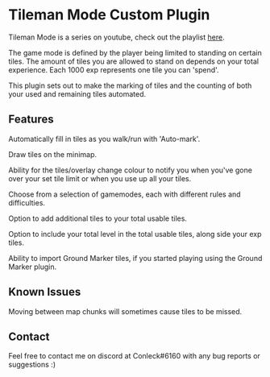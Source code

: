 # Tileman Mode Custom Plugin
Tileman Mode is a series on youtube, check out the playlist <a href="https://www.youtube.com/playlist?list=PLLNTajexsGYaw5pcyLOMyrW6w8_IMDG90">here</a>.

The game mode is defined by the player being limited to standing on certain tiles. The amount of tiles you are allowed to stand on depends on your total experience. Each 1000 exp represents one tile you can 'spend'.

This plugin sets out to make the marking of tiles and the counting of both your used and remaining tiles automated.

## Features
Automatically fill in tiles as you walk/run with 'Auto-mark'.

Draw tiles on the minimap.

Ability for the tiles/overlay change colour to notify you when you've gone over your set tile limit or when you use up all your tiles.

Choose from a selection of gamemodes, each with different rules and difficulties.

Option to add additional tiles to your total usable tiles.

Option to include your total level in the total usable tiles, along side your exp tiles.

Ability to import Ground Marker tiles, if you started playing using the Ground Marker plugin.

## Known Issues
Moving between map chunks will sometimes cause tiles to be missed.

## Contact
Feel free to contact me on discord at Conleck#6160 with any bug reports or suggestions :)
